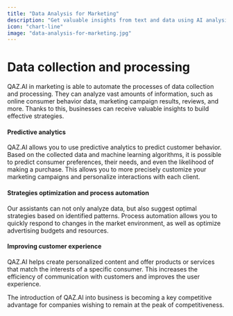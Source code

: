 ```yaml
---
title: "Data Analysis for Marketing"
description: "Get valuable insights from text and data using AI analysis. Maximize your marketing strategy!"
icon: "chart-line"
image: "data-analysis-for-marketing.jpg"
---
```


# Data collection and processing

QAZ.AI in marketing is able to automate the processes of data collection and processing. They can analyze vast amounts of information, such as online consumer behavior data, marketing campaign results, reviews, and more. Thanks to this, businesses can receive valuable insights to build effective strategies.

#### Predictive analytics

QAZ.AI allows you to use predictive analytics to predict customer behavior. Based on the collected data and machine learning algorithms, it is possible to predict consumer preferences, their needs, and even the likelihood of making a purchase. This allows you to more precisely customize your marketing campaigns and personalize interactions with each client.

#### Strategies optimization and process automation

Our assistants can not only analyze data, but also suggest optimal strategies based on identified patterns. Process automation allows you to quickly respond to changes in the market environment, as well as optimize advertising budgets and resources.

#### Improving customer experience

QAZ.AI helps create personalized content and offer products or services that match the interests of a specific consumer. This increases the efficiency of communication with customers and improves the user experience.

The introduction of QAZ.AI into business is becoming a key competitive advantage for companies wishing to remain at the peak of competitiveness.

